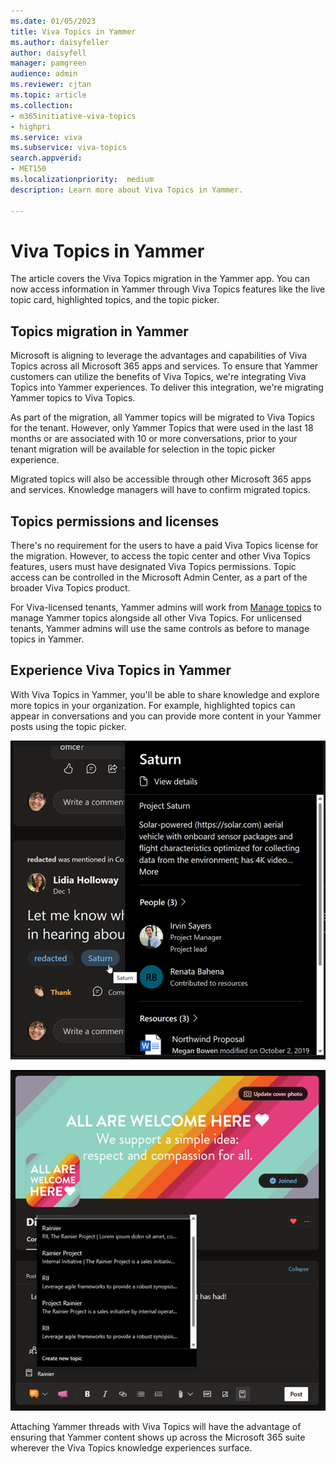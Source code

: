 ```yaml
---
ms.date: 01/05/2023
title: Viva Topics in Yammer
ms.author: daisyfeller
author: daisyfell
manager: pamgreen
audience: admin
ms.reviewer: cjtan
ms.topic: article
ms.collection: 
- m365initiative-viva-topics
- highpri
ms.service: viva 
ms.subservice: viva-topics 
search.appverid:
- MET150   
ms.localizationpriority:  medium
description: Learn more about Viva Topics in Yammer.

---
```


# Viva Topics in Yammer

The article covers the Viva Topics migration in the Yammer app. You can now access information in Yammer through Viva Topics features like the live topic card, highlighted topics, and the topic picker. 

## Topics migration in Yammer
Microsoft is aligning to leverage the advantages and capabilities of Viva Topics across all Microsoft 365 apps and services. To ensure that Yammer customers can utilize the benefits of Viva Topics, we're integrating Viva Topics into Yammer experiences. To deliver this integration, we're migrating Yammer topics to Viva Topics. 

As part of the migration, all Yammer topics will be migrated to Viva Topics for the tenant. However, only Yammer Topics that were used in the last 18 months or are associated with 10 or more conversations, prior to your tenant migration will be available for selection in the topic picker experience.  

Migrated topics will also be accessible through other Microsoft 365 apps and services. Knowledge managers will have to confirm migrated topics.

## Topics permissions and licenses
There's no requirement for the users to have a paid Viva Topics license for the migration. However, to access the topic center and other Viva Topics features, users must have designated Viva Topics permissions. Topic access can be controlled in the Microsoft Admin Center, as a part of the broader Viva Topics product. 

For Viva-licensed tenants, Yammer admins will work from [Manage topics](manage-topics.md) to manage Yammer topics alongside all other Viva Topics. For unlicensed tenants, Yammer admins will use the same controls as before to manage topics in Yammer. 

## Experience Viva Topics in Yammer
With Viva Topics in Yammer, you'll be able to share knowledge and explore more topics in your organization. For example, highlighted topics can appear in conversations and you can provide more content in your Yammer posts using the topic picker.

![Image showing topic card when hovering on topic in published Yammer post .](../media/knowledge-management/Yammer-topic-post.png)

![Image showing topic picker when drafting a Yammer post.](../media/knowledge-management/Yammer-topic-picker.png)

Attaching Yammer threads with Viva Topics will have the advantage of ensuring that Yammer content shows up across the Microsoft 365 suite wherever the Viva Topics knowledge experiences surface. 




